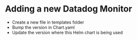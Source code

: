 # Adding a new Datadog Monitor

* Create a new file in templates folder
* Bump the version in Chart.yaml
* Update the version where this Helm chart is being used
